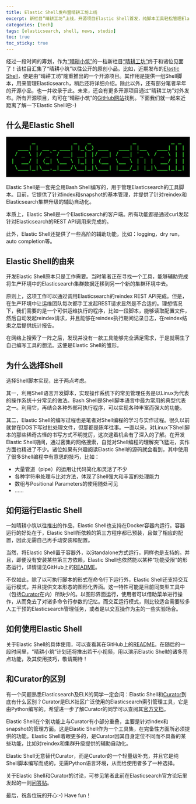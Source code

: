 ```yaml
---
title: Elastic Shell发布暨晴耕工坊上线
excerpt: 新栏目“晴耕工坊”上线，开源项目Elastic Shell首发，纯脚本工具轻松管理Elasticsearch
categories: [tech]
tags: [elasticsearch, shell, news, studio]
toc: true
toc_sticky: true
---
```


经过一段时间的筹划，作为[“晴耕小筑”](/)的一档新栏目[“晴耕工坊”](/studio)终于和诸位见面了！该栏目汇集了“晴耕小筑”以往公开的原创小品。比如，近期发布的[Elastic Shell](https://github.com/morningspace/elastic-shell)，便是由“晴耕工坊”隆重推出的一个开源项目。其作用是提供一组Shell脚本，用来管理Elasticsearch，稍后还将详细介绍。除此以外，还有部分笔者早年的开源小品，也一并收录于此。未来，还会有更多开源项目通过“晴耕工坊”对外发布。所有开源项目，均可在“晴耕小筑”的[GitHub网站](https://github.com/morningspace)找到。下面我们就一起来近距离了解一下Elastic Shell吧:-)

## 什么是Elastic Shell

![](/assets/images/studio/elash.png)

Elastic Shell是一套完全用Bash Shell编写的，用于管理Elasticsearch的工具脚本。目前，它提供了针对index和snapshot的基本管理，并提供了针对reindex和Elasticsearch集群升级的辅助自动化。

本质上，Elastic Shell是一个Elasticsearch的客户端。所有功能都是通过curl发起针对Elasticsearch的REST API调用来完成的。

此外，Elastic Shell还提供了一些高阶的辅助功能，比如：logging，dry run，auto completion等。

## Elastic Shell的由来

开发Elastic Shell原本只是工作需要。当时笔者正在寻找一个工具，能够辅助完成将生产环境中的Elasticsearch集群数据迁移到另一个新的集群环境中去。

原则上，这项工作可以通过调用Elasticsearch的reindex REST API完成。但是，在生产环境中让运维团队每次都手工发起REST请求显然是不合适的。理想情况下，我们需要的是一个可供运维执行的程序，比如一段脚本，能够读取配置文件，然后自动发起reindex请求，并且能够在reindex执行期间记录日志，在reindex结束之后提供统计报告。

在网络上搜索了一阵之后，发现并没有一款工具能够完全满足需求，于是就萌生了自己编写工具的想法。这便是Elastic Shell的雏形。

## 为什么选择Shell

选择Shell脚本实现，出于两点考虑。

其一，利用Shell语言开发脚本，实现操作系统下的常见管理任务是以Linux为代表的操作系统十分常见的做法。Bash Shell是Shell脚本语言中最为常用的典型代表之一。利用它，再结合各种外部可执行程序，可以实现各种丰富而强大的功能。

其二，Elastic Shell的编写过程也是笔者对Shell编程的学习与实作过程。很久以前就曾在DOS下写过批处理文件，但那都是陈年往事。一直以来，对Linux下Shell脚本的那些稀奇古怪的书写方式不明觉厉，这次逮着机会有了深入的了解。在开发Elastic Shell期间，通过密集的网络搜索，自觉对Shell编程的理解突飞猛进，实作方面也精进了不少。诸位如果有兴趣阅读Elastic Shell的源码就会看到，其中使用了很多Shell编程中有意思的技巧，比如：

* 大量管道（pipe）的运用让代码简化和灵活了不少
* 各种字符串处理与比对方法，体现了Shell强大和丰富的处理能力
* 数组与Positional Parameters的使用随处可见
* ……

## 如何运行Elastic Shell

一如晴耕小筑以往推出的作品，Elastic Shell也支持在Docker容器内运行。容器运行的好处在于，Elastic Shell所依赖的第三方程序都已预装，且做了相应的配置，因此无需自己再手动安装和配置。

当然，将Elastic Shell置于容器外，以Standalone方式运行，同样也是支持的。并且，即便没有安装某些第三方依赖，Elastic Shell也依然能以某种“功能受限”的形态运行，详情请见GitHub上的[README](https://github.com/morningspace/elastic-shell)。

不仅如此，除了以可执行脚本的形式在命令行下运行外，Elastic Shell还支持交互运行模式，并且提供文本形态的图形化界面。这一特性可能是目前同类型工具中（包括[Curator](https://github.com/elastic/curator)在内）所缺少的。以图形界面运行，使用者可以借助菜单进行操作，从而免去了对诸多命令行参数的记忆。而交互运行模式，则比较适合需要较多人工干预的Elasticsearch管理任务，或者是以交互操作为主的一些实验场合。

## 如何使用Elastic Shell

关于Elastic Shell的具体使用，可以查看其在GitHub上的[README](https://github.com/morningspace/elastic-shell)。在随后的一段时间里，“晴耕小筑”计划还将推出若干小视频，用以演示Elastic Shell的诸多亮点功能，及其使用技巧，敬请期待！

## 和Curator的区别

有一个问题熟悉Elasticsearch及ELK的同学一定会问：Elastic Shell和[Curator](https://github.com/elastic/curator)到底有什么区别？Curator是ELK社区广泛使用的Elasticsearch索引管理工具，它是由Python编写的。希望进一步了解Curator的同学可以查阅其[官方文档](https://www.elastic.co/guide/en/elasticsearch/client/curator/current/about.html)。

Elastic Shell在个别功能上与Curator有小部分重叠，主要是针对index和snapshot的管理方面。这是Elastic Shell作为一个工具集，在完备性方面所必须提供的功能。Elastic Shell着眼更多的，是Curator因其自身定位不同而不具备的某些功能，比如对reindex和集群升级提供的辅助自动化。

Elastic Shell无意替代Curator，而是Curator的一个轻量级补充，并且它是纯Shell脚本编写而成的，无需Python语言环境，从而给使用者多了一种选择。

关于Elastic Shell和Curator的讨论，可参见笔者此前在Elasticsearch官方论坛里发起的一则[问答贴](https://discuss.elastic.co/t/looking-for-shell-based-elasticsearch-client-or-something-similar-to-curator-run-in-command-line/166009/5)。

最后，祝各位玩的开心:-) Have fun！